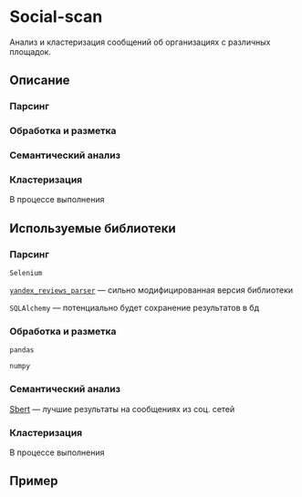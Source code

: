 # Social-scan

Анализ и кластеризация сообщений об организациях с различных площадок.

## Описание

### Парсинг

### Обработка и разметка

### Семантический анализ

### Кластеризация

В процессе выполнения

## Используемые библиотеки

### Парсинг

`Selenium`

[`yandex_reviews_parser`](https://github.com/useless-apple/yandex_reviews-parser) — сильно модифицированная версия библиотеки

`SQLAlchemy` — потенциально будет сохранение результатов в бд

### Обработка и разметка

`pandas`

`numpy`

### Семантический анализ

[Sbert](https://huggingface.co/sismetanin/sbert-ru-sentiment-rusentiment) — лучшие результаты на сообщениях из соц. сетей

### Кластеризация

В процессе выполнения

## Пример
